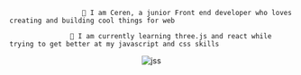 
                      👋 I am Ceren, a junior Front end developer who loves creating and building cool things for web  

                   🌱 I am currently learning three.js and react while trying to get better at my javascript and css skills


 <div align="center" >

 ![jss](https://user-images.githubusercontent.com/47979970/215867001-ef06d3d9-352c-44e9-a8fa-04eb8e6ed479.png)

</div>



<!--
**CerenGKB/CerenGKB** is a ✨ _special_ ✨ repository because its `README.md` (this file) appears on your GitHub profile.

Here are some ideas to get you started:

- 🔭 I’m currently working on ...
- 🌱 
- 👯 I’m looking to collaborate on ...
- 🤔 I’m looking for help with ...
- 💬 Ask me about ...
- 📫 How to reach me: ...
- 😄 Pronouns: ...
- ⚡ Fun fact: ...
-->
